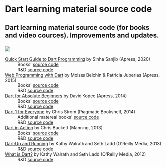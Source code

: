 # Dart learning material source code
## Dart learning material source code (for books and video cources). Improvements and updates.

### [![](https://placehold.it/350x90/009955/fff?text=Books)](https://github.com/rustkas/dart_learning_materials_source_code)
<dl>
  <dt><a href="https://www.apress.com/gp/book/9781484255612">Quick Start Guide to Dart Programming</a> by Sinha Sanjib (Apress, 2020)</dt>
    <dd>Books' <a href="https://github.com/sanjibsinha/learn-dart-a-hard-way">source code</a></dd> 
    <dd>R&amp;D <a href="https://github.com/rustkas/learn-dart-a-hard-way">source code</a></dd>  
  
  <dt><a href="https://www.apress.com/gp/book/9781484205570">Web Programming with Dart</a> by Moises Belchin & Patricia Juberias (Apress, 2015)</dt>
    <dd>Books' <a href="https://github.com/Apress/web-programming-w-dart">source code</a></dd> 
    <dd>R&amp;D <a href="https://github.com/rustkas/web-programming-w-dart">source code</a></dd>  
  
  <dt><a href="https://www.apress.com/gp/book/9781430264811">Dart for Absolute Beginners</a> by David Kopec (Apress, 2014)</dt>
    <dd>Books' <a href="https://github.com/apress/dart-for-absolute-begs">source code</a></dd> 
    <dd>R&amp;D <a href="https://github.com/rustkas/dart-for-absolute-begs">source code</a></dd>  
  
  <dt><a href="https://www.apress.com/gp/book/9781430264811">Dart 1 for Everyone</a> by Chris Strom (Pragmatic Bookshelf, 2014)</dt>
    <dd>Additional matereal books' <a href="https://github.com/eee-c/dart-comics">source code</a></dd> 
    <dd>R&amp;D <a href="https://github.com/rustkas/dart-1-for-everyone">source code</a></dd>  
  
  <dt><a href="https://www.manning.com/books/dart-in-action">Dart in Action</a> by Chris Buckett (Manning, 2013)</dt>
    <dd>Books' <a href="https://www.manning.com/downloads/555">source code</a></dd> 
    <dd>R&amp;D <a href="https://github.com/rustkas/dart_in_action_my_R-D">source code</a></dd>  
  
  <dt><a href="https://www.oreilly.com/library/view/dart-up-and/9781449330880">Dart:Up and Running</a> by Kathy Walrath and Seth Ladd (O'Reilly Media, 2013)</dt>
    <dd>R&amp;D <a href="https://github.com/rustkas/Dart-Up-and-Running-R-D">source code</a></dd>  
  
  <dt><a href="https://www.oreilly.com/library/view/what-is-dart/9781449333164">What is Dart?</a> by Kathy Walrath and Seth Ladd (O'Reilly Media, 2012)</dt>
    <dd>R&amp;D <a href="https://github.com/rustkas/What-is-Dart-R-D">source code</a></dd>  
  
</dl>  
